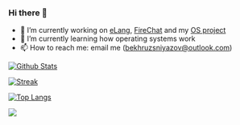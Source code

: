 ### Hi there 👋

- 🔭 I’m currently working on [eLang](https://github.com/BekhruzSNiyazov/eLang), [FireChat](https://github.com/BekhruzSNiyazov/FireChat) and my [OS project](https://github.com/BekhruzSNiyazov/OSProject)
- 🌱 I’m currently learning how operating systems work
- 📫 How to reach me: email me (bekhruzsniyazov@outlook.com)

<p align="center">
  
[![Github Stats](https://github-readme-stats.vercel.app/api?username=BekhruzSNiyazov&show_icons=true&theme=dark)](https://github.com/BekhruzSNiyazov)

[![Streak](https://github-readme-streak-stats.herokuapp.com/?user=BekhruzSNiyazov&theme=dark)](https://github.com/BekhruzSNiyazov)

[![Top Langs](https://github-readme-stats.vercel.app/api/top-langs/?username=BekhruzSNiyazov&show_icons=true&theme=dark&layout=compact&langs_count=8)](https://github.com/BekhruzSNiyazov)

![](https://komarev.com/ghpvc/?username=BekhruzSNiyazov&color=green)
  
</p>
